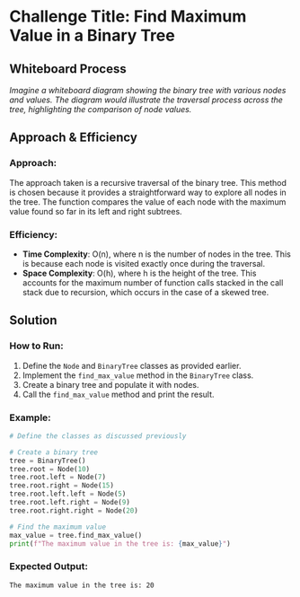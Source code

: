 # Challenge Title: Find Maximum Value in a Binary Tree

## Whiteboard Process

*Imagine a whiteboard diagram showing the binary tree with various nodes and values. The diagram would illustrate the traversal process across the tree, highlighting the comparison of node values.*

## Approach & Efficiency

### Approach:

The approach taken is a recursive traversal of the binary tree. This method is chosen because it provides a straightforward way to explore all nodes in the tree. The function compares the value of each node with the maximum value found so far in its left and right subtrees.

### Efficiency:

- **Time Complexity**: O(n), where n is the number of nodes in the tree. This is because each node is visited exactly once during the traversal.
- **Space Complexity**: O(h), where h is the height of the tree. This accounts for the maximum number of function calls stacked in the call stack due to recursion, which occurs in the case of a skewed tree.

## Solution

### How to Run:

1. Define the `Node` and `BinaryTree` classes as provided earlier.
2. Implement the `find_max_value` method in the `BinaryTree` class.
3. Create a binary tree and populate it with nodes.
4. Call the `find_max_value` method and print the result.

### Example:
```python
# Define the classes as discussed previously

# Create a binary tree
tree = BinaryTree()
tree.root = Node(10)
tree.root.left = Node(7)
tree.root.right = Node(15)
tree.root.left.left = Node(5)
tree.root.left.right = Node(9)
tree.root.right.right = Node(20)

# Find the maximum value
max_value = tree.find_max_value()
print(f"The maximum value in the tree is: {max_value}")
```

### Expected Output:
```
The maximum value in the tree is: 20
```

